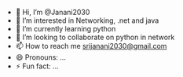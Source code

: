 - 👋 Hi, I’m @Janani2030
- 👀 I’m interested in Networking, .net and java
- 🌱 I’m currently learning python
- 💞️ I’m looking to collaborate on python in network
- 📫 How to reach me srijanani2030@gmail.com
- 😄 Pronouns: ...
- ⚡ Fun fact: ...

<!---
Janani2030/Janani2030 is a ✨ special ✨ repository because its `README.md` (this file) appears on your GitHub profile.
You can click the Preview link to take a look at your changes.
--->

